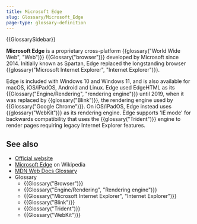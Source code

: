 ```yaml
---
title: Microsoft Edge
slug: Glossary/Microsoft_Edge
page-type: glossary-definition
---
```


{{GlossarySidebar}}

**Microsoft Edge** is a proprietary cross-platform {{glossary("World Wide Web", "Web")}} {{Glossary("browser")}} developed by Microsoft since 2014. Initially known as Spartan, Edge replaced the longstanding browser {{glossary("Microsoft Internet Explorer", "Internet Explorer")}}.

Edge is included with Windows 10 and Windows 11, and is also available for macOS, iOS/iPadOS, Android and Linux. Edge used EdgeHTML as its {{Glossary("Engine/Rendering", "rendering engine")}} until 2019, when it was replaced by {{glossary("Blink")}}, the rendering engine used by {{Glossary("Google Chrome")}}. On iOS/iPadOS, Edge instead uses {{glossary("WebKit")}} as its rendering engine. Edge supports 'IE mode' for backwards compatibility that uses the {{glossary("Trident")}} engine to render pages requiring legacy Internet Explorer features.

## See also

- [Official website](https://www.microsoft.com/edge)
- [Microsoft Edge](https://en.wikipedia.org/wiki/Microsoft_Edge) on Wikipedia
- [MDN Web Docs Glossary](/en-US/docs/Glossary)
- Glossary
  - {{Glossary("Browser")}}
  - {{Glossary("Engine/Rendering", "Rendering engine")}}
  - {{Glossary("Microsoft Internet Explorer", "Internet Explorer")}}
  - {{Glossary("Blink")}}
  - {{Glossary("Trident")}}
  - {{Glossary("WebKit")}}
